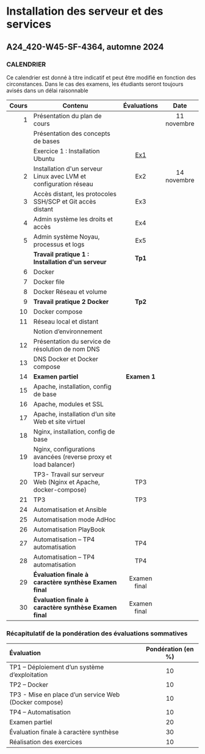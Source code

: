 # Installation des serveur et des services 
## A24_420-W45-SF-4364, automne 2024

### CALENDRIER

Ce calendrier est donné à titre indicatif et peut être modifié en fonction des circonstances. Dans le cas des examens, les étudiants seront toujours avisés dans un délai raisonnable

|Cours	|Contenu|Évaluations| Date |
|----------:|-------------|:------:|:------:|
|1|	Présentation du plan de cours ||11 novembre|
| | Présentation des concepts de bases||
| |Exercice 1 : Installation Ubuntu |[Ex1](Exercice01_InstallationClient)|	
|2|	Installation d'un serveur Linux avec LVM et configuration réseau	 |Ex2|14 novembre|
|3|	Accès distant, les protocoles SSH/SCP et Git accès distant |Ex3|
|4|	Admin système les droits et accès |Ex4|
|5|	Admin système Noyau, processus et logs |Ex5|
|| **Travail pratique 1 : Installation d'un serveur** |**Tp1**||
|6|	Docker	 ||
|7|	Docker file	 ||
|8|	Docker Réseau et volume	 ||
|9|	**Travail pratique 2 Docker**	 |**Tp2**| 
|10|	Docker compose	 ||
|11|	Réseau local et distant ||
||Notion d’environnement	 ||
|12|	Présentation du service de résolution de nom DNS	 ||
|13|	DNS Docker et Docker compose	 ||
|14|	**Examen partiel** |**Examen 1**|
|15|	Apache, installation, config de base	 ||
|16|	Apache, modules et SSL	 ||
|17|	Apache, installation d’un site Web et site virtuel	 ||
|18|	Nginx, installation, config de base	 ||
|19|	Nginx, configurations avancées (reverse proxy et load balancer) ||	
|20|	TP3- Travail sur serveur Web (Nginx et Apache, docker-compose)	|TP3|
|21|	TP3	|TP3|
|24|	Automatisation et Ansible||
|25|	Automatisation mode AdHoc||
|26|	Automatisation PlayBook	||
|27|	Automatisation – TP4 automatisation	|TP4|
|28|	Automatisation – TP4 automatisation	|TP4|
|29|	**Évaluation finale à caractère synthèse	Examen final**|Examen final||
|30|	**Évaluation finale à caractère synthèse	Examen final**|Examen final||

### Récapitulatif de la pondération des évaluations sommatives

|Évaluation | Pondération (en %) |
|:-------------|:------:|
|TP1 – Déploiement d’un système d’exploitation	| 10|
|TP2 – Docker	|10|
|TP3 - Mise en place d’un service Web (Docker compose)	| 10|
|TP4 – Automatisation	| 10|
|Examen partiel	| 20|
|Évaluation finale à caractère synthèse	 |30|
|Réalisation des exercices	|10|